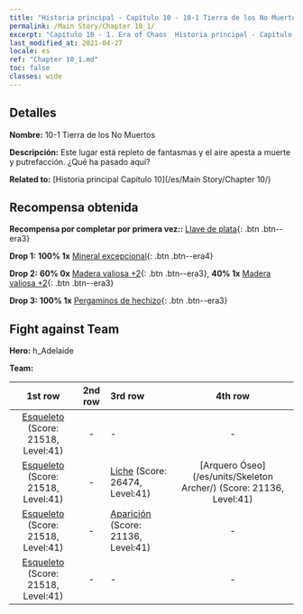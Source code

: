 ```yaml
---
title: "Historia principal - Capítulo 10 - 10-1 Tierra de los No Muertos"
permalink: /Main Story/Chapter 10_1/
excerpt: "Capítulo 10 - 1. Era of Chaos  Historia principal - Capítulo 10_1. 10-1 Tierra de los No Muertos"
last_modified_at: 2021-04-27
locale: es
ref: "Chapter 10_1.md"
toc: false
classes: wide
---
```


## Detalles

 **Nombre:** 10-1 Tierra de los No Muertos

 **Descripción:** Este lugar está repleto de fantasmas y el aire apesta a muerte y putrefacción. ¿Qué ha pasado aquí?

 **Related to:** [Historia principal Capítulo 10](/es/Main Story/Chapter 10/)

## Recompensa obtenida

 **Recompensa por completar por primera vez::** [Llave de plata](/ItemsES/con_693/){: .btn .btn--era3}

 **Drop 1:** **100% 1x** [Mineral excepcional](/ItemsES/mat_33/){: .btn .btn--era4}

 **Drop 2:** **60% 0x** [Madera valiosa +2](/ItemsES/mat_27/){: .btn .btn--era3}, **40% 1x** [Madera valiosa +2](/ItemsES/mat_27/){: .btn .btn--era3}

 **Drop 3:** **100% 1x** [Pergaminos de hechizo](/ItemsES/con_694/){: .btn .btn--era3}


## Fight against Team
 **Hero:** h_Adelaide

 **Team:**


  | 1st row | 2nd row | 3rd row | 4th row |
  |:----:|:----:|:----|:----:|
  | [Esqueleto](/es/units/Skeleton/) (Score: 21518, Level:41)  | - | - | - |
  | [Esqueleto](/es/units/Skeleton/) (Score: 21518, Level:41)  | - | [Liche](/es/units/Lich/) (Score: 26474, Level:41)  | [Arquero Óseo](/es/units/Skeleton Archer/) (Score: 21136, Level:41)  |
  | [Esqueleto](/es/units/Skeleton/) (Score: 21518, Level:41)  | - | [Aparición](/es/units/Wight/) (Score: 21136, Level:41)  | - |
  | [Esqueleto](/es/units/Skeleton/) (Score: 21518, Level:41)  | - | - | - |


